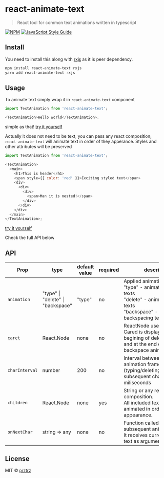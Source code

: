 # react-animate-text

> React tool for common text animations written in typescript

[![NPM](https://img.shields.io/npm/v/react-typewriter.svg)](https://www.npmjs.com/package/react-typewriter) [![JavaScript Style Guide](https://img.shields.io/badge/code_style-standard-brightgreen.svg)](https://standardjs.com)

## Install

You need to install this along with [rxjs](https://github.com/ReactiveX/rxjs) as it is peer dependency.

```bash
npm install react-animate-text rxjs
yarn add react-animate-text rxjs
```

## Usage

To animate text simply wrap it in `react-animate-text` component

```js
import TextAnimation from 'react-animate-text';

<TextAnimation>Hello world</TextAnimation>;
```

simple as that! [try it yourself](https://codesandbox.io/s/z2qnor873x)

Actually it does not need to be text, you can pass any react composition, `react-animate-text` will animate text in order of they apperance. Styles and other attributes will be preserved

```js
import TextAnimation from 'react-animate-text';

<TextAnimation>
  <main>
    <h1>This is header</h1>
    <span style={{ color: 'red' }}>Exciting styled text</span>
    <div>
      <div>
        <div>
          <span>Man it is nested!</span>
        </div>
      </div>
    </div>
  </main>
</TextAnimation>;
```

[try it yourself](https://codesandbox.io/s/lrn7273q77)

Check the full API below

## API

| Prop           | type                              | default value | required | description                                                                                                                                    |
| -------------- | --------------------------------- | ------------- | -------- | ---------------------------------------------------------------------------------------------------------------------------------------------- |
| `animation`    | "type" \| "delete" \| "backspace" | "type"        | no       | Applied animation for texts<BR>"type" - animates typing texts<BR>"delete" - animates deleting texts<BR>"backspace" - animates backspacing text |
| `caret`        | React.Node                        | none          | no       | ReactNode used as caret.<BR>Cared is displayed at the begining of delete animation and at the end of type and backspace animations.            |
| `charInterval` | number                            | 200           | no       | Interval between subsequent animation frames (typing/deleting/backspacing subsequent characters) in miliseconds                                |
| `children`     | React.Node                        | none          | yes      | String or any react composition.<BR>All included texts will be animated in order of their appearance.                                          |
| `onNextChar`   | string => any                     | none          | no       | Function called every subsequent animation frame. It receives current displayed text as argument.                                              |  |  |

## License

MIT © [prztrz](https://github.com/prztrz)
